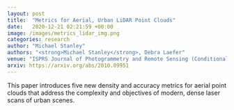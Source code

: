 ```yaml
---
layout: post
title:  "Metrics for Aerial, Urban LiDAR Point Clouds"
date:   2020-12-21 02:21:59 +00:00
image: /images/metrics_lidar_img.png
categories: research
author: "Michael Stanley"
authors: "<strong>Michael Stanley</strong>, Debra Laefer"
venue: "ISPRS Journal of Photogrammetry and Remote Sensing (Conditionally Accepted)"
arxiv: https://arxiv.org/abs/2010.09951
---
```

This paper introduces five new density and accuracy metrics for aerial point clouds that address the complexity and objectives of modern, dense laser scans of urban scenes. 